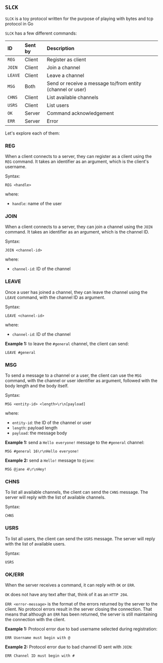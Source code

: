 ## `SLCK`

`SLCK` is a toy protocol written for the purpose of playing with bytes and tcp protocol in Go

`SLCK` has a few different commands:

| ID         | Sent by   | Description     |
| :--------- | :-------- | :-------------- |
| `REG`      | Client    | Register as client  |
| `JOIN`     | Client    | Join a channel  |
| `LEAVE`    | Client    | Leave a channel |
| `MSG`      | Both      | Send or receive a message to/from entity (channel or user) |
| `CHNS`     | Client    | List available channels |
| `USRS`     | Client    | List users |
| `OK`       | Server    | Command acknowledgement |
| `ERR`      | Server    | Error |

Let's explore each of them:

### REG

When a client connects to a server, they can register as a client using the
`REG` command. It takes an identifier as an argument, which is the client's
username.

Syntax:

```text
REG <handle>
```

where:

* `handle`: name of the user

### JOIN

When a client connects to a server, they can join a channel using the `JOIN`
command. It takes an identifier as an argument, which is the channel ID.

Syntax:

```text
JOIN <channel-id>
```

where:

* `channel-id`: ID of the channel

### LEAVE

Once a user has joined a channel, they can leave the channel using the `LEAVE`
command, with the channel ID as argument.

Syntax:

```text
LEAVE <channel-id>
```

where:

* `channel-id`: ID of the channel

**Example 1:** to leave the `#general` channel, the client can send:

```text
LEAVE #general
```

### MSG

To send a message to a channel or a user, the client can use the `MSG` command,
with the channel or user identifier as argument, followed with the body length
and the body itself.

Syntax:

```text
MSG <entity-id> <length>\r\n[payload]
```

where:

* `entity-id`: the ID of the channel or user
* `length`: payload length
* `payload`: the message body

**Example 1:** send a `Hello everyone!` message to the `#general` channel:

```text
MSG #general 16\r\nHello everyone!
```

**Example 2:** send a `Hello!` message to `@jane`:

```text
MSG @jane 4\r\nHey!
```

### CHNS

To list all available channels, the client can send the `CHNS` message. The
server will reply with the list of available channels.

Syntax:

```text
CHNS
```

### USRS

To list all users, the client can send the `USRS` message. The server will
reply with the list of available users.

Syntax:

```text
USRS
```

### OK/ERR

When the server receives a command, it can reply with `OK` or `ERR`.

`OK` does not have any text after that, think of it as an `HTTP 204`.

`ERR <error-message>` is the format of the errors returned by the server to the
client. No protocol errors result in the server closing the connection. That
means that although an `ERR` has been returned, the server is still maintaining
the connection with the client.

**Example 1:** Protocol error due to bad username selected during registration:

```
ERR Username must begin with @
```

**Example 2:** Protocol error due to bad channel ID sent with `JOIN`:

```
ERR Channel ID must begin with #
```
